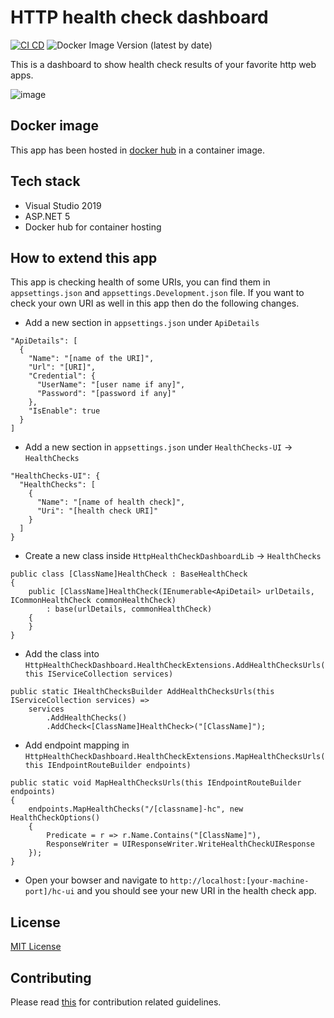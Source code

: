 # HTTP health check dashboard

[![CI CD](https://github.com/Arnab-Developer/HttpHealthCheckDashboard/actions/workflows/ci-cd.yml/badge.svg)](https://github.com/Arnab-Developer/HttpHealthCheckDashboard/actions/workflows/ci-cd.yml)
![Docker Image Version (latest by date)](https://img.shields.io/docker/v/45862391/httphealthcheckdashboard?label=docker)

This is a dashboard to show health check results of your favorite http web apps.

![image](https://user-images.githubusercontent.com/3396447/117486658-8747af80-af87-11eb-883f-da6f8a4532cf.png)

## Docker image

This app has been hosted in 
[docker hub](https://hub.docker.com/r/45862391/httphealthcheckdashboard) in a 
container image.

## Tech stack

- Visual Studio 2019
- ASP.NET 5
- Docker hub for container hosting

## How to extend this app

This app is checking health of some URIs, you can find them in `appsettings.json`
and `appsettings.Development.json` file. If you want to check your own URI as well
in this app then do the following changes.

- Add a new section in `appsettings.json` under `ApiDetails`

```
"ApiDetails": [
  {
    "Name": "[name of the URI]",
    "Url": "[URI]",
    "Credential": {
      "UserName": "[user name if any]",
      "Password": "[password if any]"
    },
    "IsEnable": true
  }
]
```

- Add a new section in `appsettings.json` under `HealthChecks-UI` -> `HealthChecks`

```
"HealthChecks-UI": {
  "HealthChecks": [
    {
      "Name": "[name of health check]",
      "Uri": "[health check URI]"
    }
  ]
}
```

- Create a new class inside `HttpHealthCheckDashboardLib` -> `HealthChecks`

```
public class [ClassName]HealthCheck : BaseHealthCheck
{
    public [ClassName]HealthCheck(IEnumerable<ApiDetail> urlDetails, ICommonHealthCheck commonHealthCheck)
        : base(urlDetails, commonHealthCheck)
    {
    }
}
```

- Add the class into `HttpHealthCheckDashboard.HealthCheckExtensions.AddHealthChecksUrls(this IServiceCollection services)`

```
public static IHealthChecksBuilder AddHealthChecksUrls(this IServiceCollection services) =>
    services
        .AddHealthChecks()
        .AddCheck<[ClassName]HealthCheck>("[ClassName]");
```

- Add endpoint mapping in `HttpHealthCheckDashboard.HealthCheckExtensions.MapHealthChecksUrls(this IEndpointRouteBuilder endpoints)`

```
public static void MapHealthChecksUrls(this IEndpointRouteBuilder endpoints)
{
    endpoints.MapHealthChecks("/[classname]-hc", new HealthCheckOptions()
    {
        Predicate = r => r.Name.Contains("[ClassName]"),
        ResponseWriter = UIResponseWriter.WriteHealthCheckUIResponse
    });
}
```

- Open your bowser and navigate to `http://localhost:[your-machine-port]/hc-ui` and you 
should see your new URI in the health check app.

## License

[MIT License](https://github.com/Arnab-Developer/HttpHealthCheckDashboard/blob/main/LICENSE)

## Contributing

Please read [this](https://github.com/Arnab-Developer/HttpHealthCheckDashboard/blob/main/CONTRIBUTING.md) 
for contribution related guidelines.
